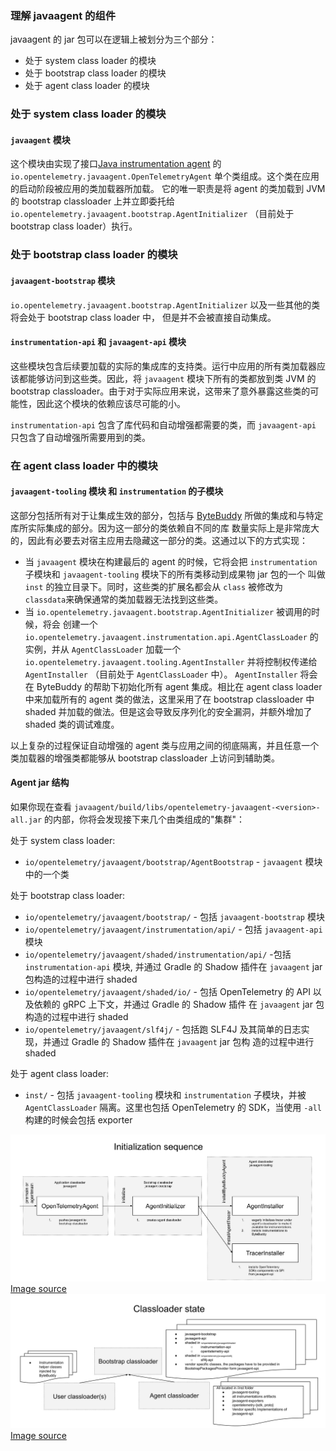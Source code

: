 ### 理解 javaagent 的组件

javaagent 的 jar 包可以在逻辑上被划分为三个部分：

- 处于 system class loader 的模块
- 处于 bootstrap class loader 的模块
- 处于 agent class loader 的模块

### 处于 system class loader 的模块

#### `javaagent` 模块

这个模块由实现了接口[Java
instrumentation agent](https://docs.oracle.com/javase/7/docs/api/java/lang/instrument/package-summary.html)
的 `io.opentelemetry.javaagent.OpenTelemetryAgent` 单个类组成。这个类在应用的启动阶段被应用的类加载器所加载。
它的唯一职责是将 agent 的类加载到 JVM 的 bootstrap classloader 上并立即委托给 `io.opentelemetry.javaagent.bootstrap.AgentInitializer`
（目前处于 bootstrap class loader）执行。

### 处于 bootstrap class loader 的模块

#### `javaagent-bootstrap` 模块

`io.opentelemetry.javaagent.bootstrap.AgentInitializer` 以及一些其他的类将会处于 bootstrap class loader 中，
但是并不会被直接自动集成。

#### `instrumentation-api` 和 `javaagent-api` 模块

这些模块包含后续要加载的实际的集成库的支持类。运行中应用的所有类加载器应该都能够访问到这些类。因此，将 `javaagent` 模块下所有的类都放到类
JVM 的 bootstrap classloader。由于对于实际应用来说，这带来了意外暴露这些类的可能性，因此这个模块的依赖应该尽可能的小。

`instrumentation-api` 包含了库代码和自动增强都需要的类，而 `javaagent-api` 只包含了自动增强所需要用到的类。

### 在 agent class loader 中的模块

#### `javaagent-tooling` 模块 和 `instrumentation` 的子模块

这部分包括所有对于让集成生效的部分，包括与 [ByteBuddy](https://bytebuddy.net/) 所做的集成和与特定库所实际集成的部分。因为这一部分的类依赖自不同的库
数量实际上是非常庞大的，因此有必要去对宿主应用去隐藏这一部分的类。这通过以下的方式实现：

- 当 `javaagent` 模块在构建最后的 agent 的时候，它将会把 `instrumentation` 子模块和 `javaagent-tooling` 模块下的所有类移动到成果物 jar 包的一个
  叫做 `inst` 的独立目录下。同时，这些类的扩展名都会从 `class` 被修改为 `classdata`来确保通常的类加载器无法找到这些类。
- 当 `io.opentelemetry.javaagent.bootstrap.AgentInitializer` 被调用的时候，将会
  创建一个 `io.opentelemetry.javaagent.instrumentation.api.AgentClassLoader` 的实例，并从 `AgentClassLoader` 加载一个
  `io.opentelemetry.javaagent.tooling.AgentInstaller` 并将控制权传递给 `AgentInstaller` （目前处于 `AgentClassLoader` 中）。
  `AgentInstaller` 将会在 ByteBuddy 的帮助下初始化所有 agent 集成。相比在 agent class loader 中来加载所有的 agent 类的做法，这里采用了在 bootstrap classloader 中
  shaded 并加载的做法。但是这会导致反序列化的安全漏洞，并额外增加了 shaded 类的调试难度。

以上复杂的过程保证自动增强的 agent 类与应用之间的彻底隔离，并且任意一个类加载器的增强类都能够从 bootstrap classloader 上访问到辅助类。

#### Agent jar 结构

如果你现在查看 `javaagent/build/libs/opentelemetry-javaagent-<version>-all.jar` 的内部，你将会发现接下来几个由类组成的"集群"：

处于 system class loader:

- `io/opentelemetry/javaagent/bootstrap/AgentBootstrap` - `javaagent` 模块中的一个类

处于 bootstrap class loader:

- `io/opentelemetry/javaagent/bootstrap/` - 包括 `javaagent-bootstrap` 模块
- `io/opentelemetry/javaagent/instrumentation/api/` - 包括 `javaagent-api` 模块
- `io/opentelemetry/javaagent/shaded/instrumentation/api/` -包括 `instrumentation-api` 模块,
  并通过 Gradle 的 Shadow 插件在 `javaagent` jar 包构造的过程中进行 shaded
- `io/opentelemetry/javaagent/shaded/io/` - 包括 OpenTelemetry 的 API 以及依赖的 gRPC 上下文，并通过 Gradle 的 Shadow 插件
  在 `javaagent` jar 包构造的过程中进行 shaded
- `io/opentelemetry/javaagent/slf4j/` - 包括跑 SLF4J 及其简单的日志实现，并通过 Gradle 的 Shadow 插件在 `javaagent` jar 包构
  造的过程中进行 shaded

处于 agent class loader:

- `inst/` - 包括 `javaagent-tooling` 模块和 `instrumentation` 子模块，并被 `AgentClassLoader` 隔离。这里也包括 OpenTelemetry
  的 SDK，当使用 `-all` 构建的时候会包括 exporter

![Agent initialization sequence](initialization-sequence.svg)
[Image source](https://docs.google.com/drawings/d/1FyRd11emnHvNWzUXLdpMNyf2R-auZlJsicNg8FpU_Ys)
![Agent classloader state](classloader-state.svg)
[Image source](https://docs.google.com/drawings/d/1WlJ_VHuo_t4RurQ6_qiQHdEBgRLc22l7L5f5dFRqgB8)

